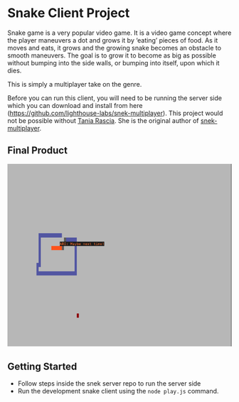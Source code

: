 # Snake Client Project

Snake game is a very popular video game. It is a video game concept where the player maneuvers a dot and grows it by ‘eating’ pieces of food. As it moves and eats, it grows and the growing snake becomes an obstacle to smooth maneuvers. The goal is to grow it to become as big as possible without bumping into the side walls, or bumping into itself, upon which it dies.

This is simply a multiplayer take on the genre.

Before you can run this client, you will need to be running the server side which you can download and install from here (https://github.com/lighthouse-labs/snek-multiplayer).  This project would not be possible without [Tania Rascia](https://www.taniarascia.com).  She is the original author of [snek-multiplayer](https://github.com/lighthouse-labs/snek-multiplayer).

## Final Product


![Snake](screenshot.png)


## Getting Started

- Follow steps inside the snek server repo to run the server side
- Run the development snake client using the `node play.js` command.
